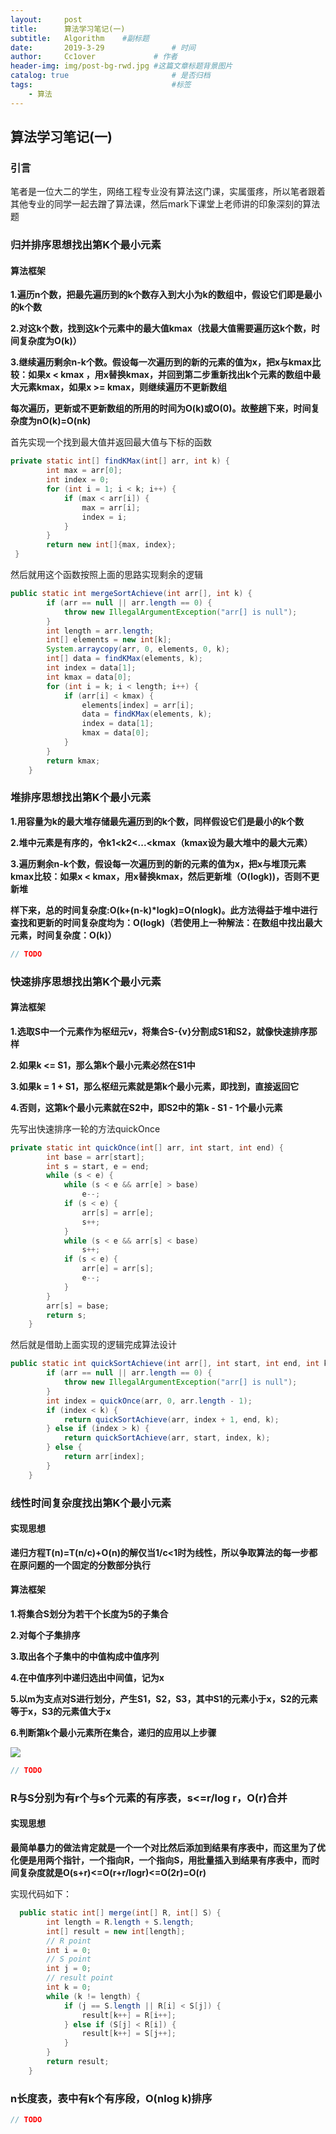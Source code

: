 ```yaml
---
layout:     post   				    
title:      算法学习笔记(一)		 
subtitle:   Algorithm    #副标题
date:       2019-3-29			   	# 时间
author:     Cc1over				# 作者
header-img: img/post-bg-rwd.jpg	#这篇文章标题背景图片
catalog: true 						# 是否归档
tags:								#标签
    - 算法
---
```


## 算法学习笔记(一)

### 引言

笔者是一位大二的学生，网络工程专业没有算法这门课，实属蛋疼，所以笔者跟着其他专业的同学一起去蹭了算法课，然后mark下课堂上老师讲的印象深刻的算法题

### 归并排序思想找出第K个最小元素

#### 算法框架

**1.遍历n个数，把最先遍历到的k个数存入到大小为k的数组中，假设它们即是最小的k个数**<br>

**2.对这k个数，找到这k个元素中的最大值kmax（找最大值需要遍历这k个数，时间复杂度为O(k)）**<br>

**3.继续遍历剩余n-k个数。假设每一次遍历到的新的元素的值为x，把x与kmax比较：如果x < kmax ，用x替换kmax，并回到第二步重新找出k个元素的数组中最大元素kmax，如果x >= kmax，则继续遍历不更新数组**<br>

**每次遍历，更新或不更新数组的所用的时间为O(k)或O(0)。故整趟下来，时间复杂度为nO(k)=O(nk)**<br>

首先实现一个找到最大值并返回最大值与下标的函数

```java
private static int[] findKMax(int[] arr, int k) {
        int max = arr[0];
        int index = 0;
        for (int i = 1; i < k; i++) {
            if (max < arr[i]) {
                max = arr[i];
                index = i;
            }
        }
        return new int[]{max, index};
 }
```

然后就用这个函数按照上面的思路实现剩余的逻辑

```java
public static int mergeSortAchieve(int arr[], int k) {
        if (arr == null || arr.length == 0) {
            throw new IllegalArgumentException("arr[] is null");
        }
        int length = arr.length;
        int[] elements = new int[k];
        System.arraycopy(arr, 0, elements, 0, k);
        int[] data = findKMax(elements, k);
        int index = data[1];
        int kmax = data[0];
        for (int i = k; i < length; i++) {
            if (arr[i] < kmax) {
                elements[index] = arr[i];
                data = findKMax(elements, k);
                index = data[1];
                kmax = data[0];
            }
        }
        return kmax;
    }
```

### 堆排序思想找出第K个最小元素

**1.用容量为k的最大堆存储最先遍历到的k个数，同样假设它们是最小的k个数**<br>

**2.堆中元素是有序的，令k1<k2<...<kmax（kmax设为最大堆中的最大元素）**<br>

**3.遍历剩余n-k个数，假设每一次遍历到的新的元素的值为x，把x与堆顶元素kmax比较：如果x < kmax，用x替换kmax，然后更新堆（O(logk))，否则不更新堆**<br>

**样下来，总的时间复杂度:O(k+(n-k)*logk)=O(nlogk)。此方法得益于堆中进行查找和更新的时间复杂度均为：O(logk)（若使用上一种解法：在数组中找出最大元素，时间复杂度：O(k)）**<br>

```java
// TODO
```

### 快速排序思想找出第K个最小元素

#### 算法框架

**1.选取S中一个元素作为枢纽元v，将集合S-{v}分割成S1和S2，就像快速排序那样**<br>

**2.如果k <= S1，那么第k个最小元素必然在S1中**<br>

**3.如果k = 1 + S1，那么枢纽元素就是第k个最小元素，即找到，直接返回它**<br>

**4.否则，这第k个最小元素就在S2中，即S2中的第k - S1 - 1个最小元素**<br>

先写出快速排序一轮的方法quickOnce

```java
private static int quickOnce(int[] arr, int start, int end) {
        int base = arr[start];
        int s = start, e = end;
        while (s < e) {
            while (s < e && arr[e] > base)
                e--;
            if (s < e) {
                arr[s] = arr[e];
                s++;
            }
            while (s < e && arr[s] < base)
                s++;
            if (s < e) {
                arr[e] = arr[s];
                e--;
            }
        }
        arr[s] = base;
        return s;
    }
```

然后就是借助上面实现的逻辑完成算法设计

```java
public static int quickSortAchieve(int arr[], int start, int end, int k) {
        if (arr == null || arr.length == 0) {
            throw new IllegalArgumentException("arr[] is null");
        }
        int index = quickOnce(arr, 0, arr.length - 1);
        if (index < k) {
            return quickSortAchieve(arr, index + 1, end, k);
        } else if (index > k) {
            return quickSortAchieve(arr, start, index, k);
        } else {
            return arr[index];
        }
    }
```

### 线性时间复杂度找出第K个最小元素

#### 实现思想

**递归方程T(n)=T(n/c)+O(n)的解仅当1/c<1时为线性，所以争取算法的每一步都在原问题的一个固定的分数部分执行**<br>

#### 算法框架

**1.将集合S划分为若干个长度为5的子集合**<br>

**2.对每个子集排序**<br>

**3.取出各个子集中的中值构成中值序列**<br>

**4.在中值序列中递归选出中间值，记为x**<br>

**5.以m为支点对S进行划分，产生S1，S2，S3，其中S1的元素小于x，S2的元素等于x，S3的元素值大于x**<br>

**6.判断第k个最小元素所在集合，递归的应用以上步骤**<br>

![](<https://raw.githubusercontent.com/Cc1over/Cc1over.github.io/master/img/1346405067_9823.png>)

```java
// TODO
```

### R与S分别为有r个与s个元素的有序表，s<=r/log r，O(r)合并

#### 实现思想

**最简单暴力的做法肯定就是一个一个对比然后添加到结果有序表中，而这里为了优化便是用两个指针，一个指向R，一个指向S，用批量插入到结果有序表中，而时间复杂度就是O(s+r)<=O(r+r/logr)<=O(2r)=O(r)**

实现代码如下：

```java
  public static int[] merge(int[] R, int[] S) {
        int length = R.length + S.length;
        int[] result = new int[length];
        // R point
        int i = 0;
        // S point
        int j = 0;
        // result point
        int k = 0;
        while (k != length) {
            if (j == S.length || R[i] < S[j]) {
                result[k++] = R[i++];
            } else if (S[j] < R[i]) {
                result[k++] = S[j++];
            }
        }
        return result;
    }
```

### n长度表，表中有k个有序段，O(nlog k)排序

```java
// TODO
```









